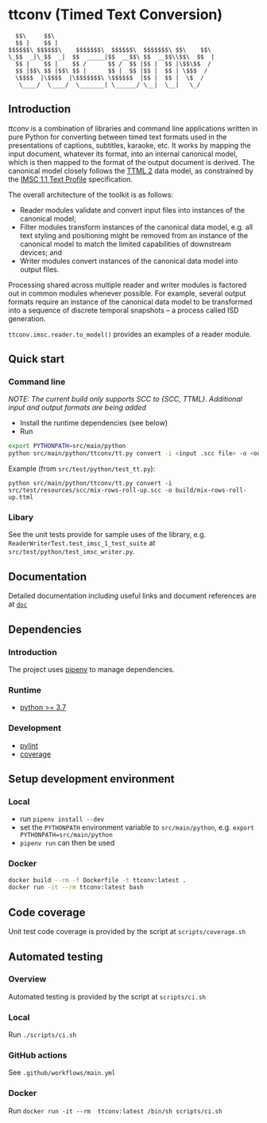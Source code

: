 # ttconv (Timed Text Conversion)

      $$\     $$\                                             
      $$ |    $$ |                                            
    $$$$$$\ $$$$$$\    $$$$$$$\  $$$$$$\  $$$$$$$\ $$\    $$\ 
    \_$$  _|\_$$  _|  $$  _____|$$  __$$\ $$  __$$\\$$\  $$  |
      $$ |    $$ |    $$ /      $$ /  $$ |$$ |  $$ |\$$\$$  / 
      $$ |$$\ $$ |$$\ $$ |      $$ |  $$ |$$ |  $$ | \$$$  /  
      \$$$$  |\$$$$  |\$$$$$$$\ \$$$$$$  |$$ |  $$ |  \$  /   
       \____/  \____/  \_______| \______/ \__|  \__|   \_/    

## Introduction

_ttconv_ is a combination of libraries and command line applications written in pure Python for converting between timed text
formats used in the presentations of captions, subtitles, karaoke, etc. It works by mapping the input document, whatever its format,
into an internal canonical model, which is then mapped to the format of the output document is derived. The canonical model closely
follows the [TTML 2](https://www.w3.org/TR/ttml2) data model, as constrained by the [IMSC 1.1 Text
Profile](https://www.w3.org/TR/ttml-imsc1.1/#text-profile) specification.

The overall architecture of the toolkit is as follows:

* Reader modules validate and convert input files into instances of the canonical model;
* Filter modules transform instances of the canonical data model, e.g. all text styling and positioning might be removed from an
  instance of the canonical model to match the limited capabilities of downstream devices; and
* Writer modules convert instances of the canonical data model into output files.

Processing shared across multiple reader and writer modules is factored out in common modules whenever possible. For example, several output formats require an instance of the canonical data model to be transformed into a sequence of discrete temporal snapshots – a process called ISD generation.

`ttconv.imsc.reader.to_model()` provides an examples of a reader module.

## Quick start

### Command line

_NOTE: The current build only supports SCC to {SCC, TTML}. Additional input and output formats are being added_

* Install the runtime dependencies (see below)
* Run

```sh
export PYTHONPATH=src/main/python
python src/main/python/ttconv/tt.py convert -i <input .scc file> -o <output .ttml file>
```

Example (from `src/test/python/test_tt.py`):

```
python src/main/python/ttconv/tt.py convert -i src/test/resources/scc/mix-rows-roll-up.scc -o build/mix-rows-roll-up.ttml
```

### Libary

See the unit tests provide for sample uses of the library, e.g. `ReaderWriterTest.test_imsc_1_test_suite` at `src/test/python/test_imsc_writer.py`.

## Documentation

Detailed documentation including useful links and document references are at [`doc`](./doc)

## Dependencies

### Introduction

The project uses [pipenv](https://pypi.org/project/pipenv/) to manage dependencies.

### Runtime

* [python >= 3.7](https://python.org)

### Development

* [pylint](https://pypi.org/project/pylint/)
* [coverage](https://pypi.org/project/coverage/)

## Setup development environment

### Local

* run `pipenv install --dev`
* set the `PYTHONPATH` environment variable to `src/main/python`, e.g. `export PYTHONPATH=src/main/python`
* `pipenv run` can then be used

### Docker

```sh
docker build --rm -f Dockerfile -t ttconv:latest .
docker run -it --rm ttconv:latest bash
```

## Code coverage

Unit test code coverage is provided by the script at `scripts/coverage.sh`

## Automated testing

### Overview

Automated testing is provided by the script at `scripts/ci.sh`

### Local

Run `./scripts/ci.sh`

### GitHub actions

See `.github/workflows/main.yml`

### Docker

Run `docker run -it --rm  ttconv:latest /bin/sh scripts/ci.sh`
